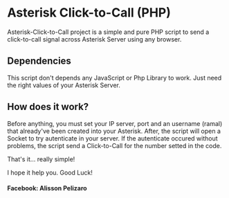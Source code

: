 # Asterisk Click-to-Call (PHP)
Asterisk-Click-to-Call project is a simple and pure PHP script to send a click-to-call signal across Asterisk Server using any browser.

## Dependencies
This script don't depends any JavaScript or Php Library to work. Just need the right values of your Asterisk Server.

## How does it work?
Before anything, you must set your IP server, port and an username (ramal) that already've been created into your Asterisk. After, the script will open a Socket to try autenticate in your server. If the autenticate occured without problems, the script send a Click-to-Call for the number setted in the code.

That's it... really simple!

I hope it help you.
Good Luck!
#### Facebook: Alisson Pelizaro

